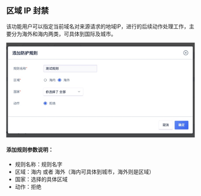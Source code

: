 

## 区域 IP 封禁

该功能⽤户可以指定当前域名对来源请求的地域IP，进行的后续动作处理工作，主要分为海外和海内两类，可具体到国际及城市。

![](../images/15904852628339.jpg)

#### 添加规则参数说明：

  - 规则名称：规则名字
  - 区域：海内 或者 海外（海内可具体到城市，海外则是区域）
  - 国家：选择的具体区域
  - 动作：拒绝


